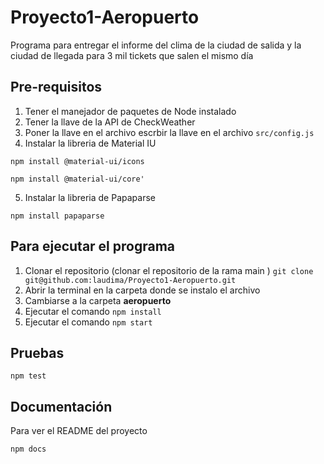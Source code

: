 # Proyecto1-Aeropuerto
Programa para entregar el informe del clima de la ciudad de salida y la ciudad de llegada para 3 mil tickets que salen el mismo día

## Pre-requisitos
1. Tener el manejador de paquetes de Node  instalado
2. Tener la llave de la API de CheckWeather
3. Poner la llave en el archivo escrbir la llave en el archivo `src/config.js`
4. Instalar la libreria de Material IU 

```
npm install @material-ui/icons

```
```
npm install @material-ui/core' 
```
5. Instalar la libreria de Papaparse
```
npm install papaparse 
```

## Para ejecutar el programa

1. Clonar el repositorio (clonar el repositorio de la rama main )
```git clone git@github.com:laudima/Proyecto1-Aeropuerto.git```
2. Abrir la terminal en la carpeta donde se instalo el archivo
3. Cambiarse a la carpeta **aeropuerto**
3. Ejecutar el comando 
``npm install``
4. Ejecutar el comando 
``npm start``

## Pruebas 
```
npm test 
```
## Documentación 

Para ver el README del proyecto 
```
npm docs  
```